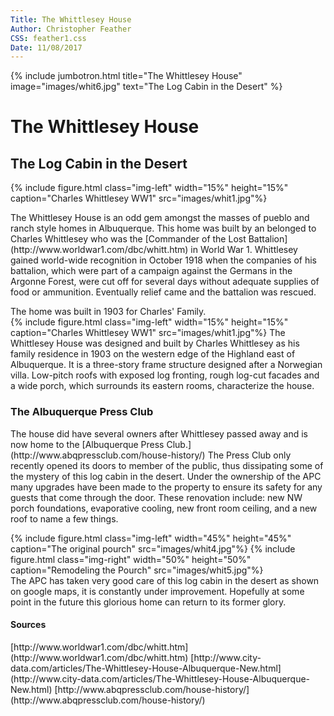 ```yaml
---
Title: The Whittlesey House
Author: Christopher Feather
CSS: feather1.css
Date: 11/08/2017
---
```

{% include jumbotron.html title="The Whittlesey House" image="images/whit6.jpg" text="The Log Cabin in the Desert" %}
<H1> The Whittlesey House </H1>
<H2> The Log Cabin in the Desert </H2>
{% include figure.html
  class="img-left"
  width="15%"
  height="15%"
  caption="Charles Whittlesey WW1"
  src="images/whit1.jpg"%}
<p> The Whittlesey House is an odd gem amongst the masses of pueblo and ranch style homes in Albuquerque. This home was built by an belonged to Charles Whittlesey who was the [Commander of the Lost Battalion](http://www.worldwar1.com/dbc/whitt.htm) in World War 1. Whittlesey gained world-wide recognition in October 1918 when the companies of his battalion, which were part of a campaign against the Germans in the Argonne Forest, were cut off for several days without adequate supplies of food or ammunition. Eventually relief came and the battalion was rescued. 
<div> The home was built in 1903 for Charles' Family. </div>
{% include figure.html
  class="img-left"
  width="15%"
  height="15%"
  caption="Charles Whittlesey WW1"
  src="images/whit1.jpg"%}
The Whittlesey House was designed and built by Charles Whittlesey as his family residence in 1903 on the western edge of the Highland east of Albuquerque. It is a three-story frame structure designed after a Norwegian villa. Low-pitch roofs with exposed log fronting, rough log-cut facades and a wide porch, which surrounds its eastern rooms, characterize the house. </p>
<H3> The Albuquerque Press Club </H3>
<p> The house did have several owners after Whittlesey passed away and is now home to the [Albuquerque Press Club.](http://www.abqpressclub.com/house-history/) The Press Club only recently opened its doors to member of the public, thus dissipating some of the mystery of this log cabin in the desert. Under the ownership of the APC many upgrades have been made to the property to ensure its safety for any guests that come through the door. These renovation include: new NW porch foundations, evaporative cooling, new front room ceiling, and a new roof to name a few things. 
<div> {% include figure.html
  class="img-left"
  width="45%"
  height="45%"
  caption="The original pourch"
  src="images/whit4.jpg"%}
 {% include figure.html
  class="img-right"
  width="50%"
  height="50%"
  caption="Remodeling the Pourch"
  src="images/whit5.jpg"%} </div>
The APC has taken very good care of this log cabin in the desert as shown on google maps, it is constantly under improvement.
Hopefully at some point in the future this glorious home can return to its former glory. </p>
<h4> Sources </h4>
<p>
[http://www.worldwar1.com/dbc/whitt.htm](http://www.worldwar1.com/dbc/whitt.htm)
[http://www.city-data.com/articles/The-Whittlesey-House-Albuquerque-New.html](http://www.city-data.com/articles/The-Whittlesey-House-Albuquerque-New.html)
[http://www.abqpressclub.com/house-history/](http://www.abqpressclub.com/house-history/)
</p>
